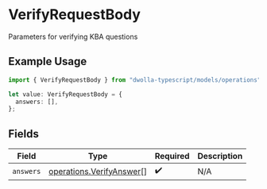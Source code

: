 # VerifyRequestBody

Parameters for verifying KBA questions

## Example Usage

```typescript
import { VerifyRequestBody } from "dwolla-typescript/models/operations";

let value: VerifyRequestBody = {
  answers: [],
};
```

## Fields

| Field                                                                | Type                                                                 | Required                                                             | Description                                                          |
| -------------------------------------------------------------------- | -------------------------------------------------------------------- | -------------------------------------------------------------------- | -------------------------------------------------------------------- |
| `answers`                                                            | [operations.VerifyAnswer](../../models/operations/verifyanswer.md)[] | :heavy_check_mark:                                                   | N/A                                                                  |